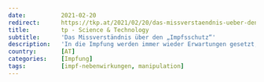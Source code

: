 ```yaml
---
date:          2021-02-20
redirect:      https://tkp.at/2021/02/20/das-missverstaendnis-ueber-den-impfsschutz/
title:         tp - Science & Technology
subtitle:      'Das Missverständnis über den „Impfsschutz“'
description:   'In die Impfung werden immer wieder Erwartungen gesetzt, die nicht zu erfüllen sind. Schuld ist einerseits ein fehlendes Verständnis darüber, was eine Impfung zu leisten imstande ist und andererseits eine irreführende Propaganda der Pharmaindustrie und in deren Gefolge der Regierungen. So steht zum Beispiel im Policy Paper 4/2021 des Institut der deutschen Wirtschaft „Offene Grenzen …'
country:       [AT]
categories:    [Impfung]
tags:          [impf-nebenwirkungen, manipulation]
---
```

